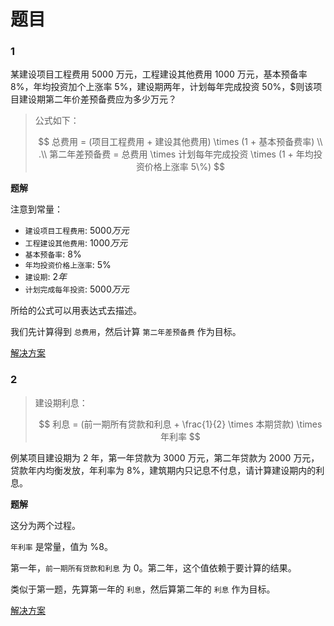 # 题目

### 1
某建设项目工程费用 $5000$ 万元，工程建设其他费用 $1000$ 万元，基本预备率 $8\%$，年均投资加个上涨率 $5\%$，建设期两年，计划每年完成投资 $50\%$，$则该项目建设期第二年价差预备费应为多少万元？

> 公式如下：
> 
> $$
> 总费用 = (项目工程费用 + 建设其他费用) \times (1 + 基本预备费率) \\ 
> .\\
> 第二年差预备费 = 总费用 \times 计划每年完成投资 \times (1 + 年均投资价格上涨率 5\%)
> $$

**题解**

注意到常量：

- `建设项目工程费用`: $5000 万元$
- `工程建设其他费用`: $1000 万元$
- `基本预备率`: $8\%$
- `年均投资价格上涨率`: $5\%$
- `建设期`: $2 年$
- `计划完成每年投资`: $5000 万元$

所给的公式可以用表达式去描述。

我们先计算得到 `总费用`，然后计算 `第二年差预备费` 作为目标。

[解决方案](./2.c)

### 2

> 建设期利息：
> 
> $$ 利息 = (前一期所有贷款和利息 + \frac{1}{2} \times 本期贷款) \times 年利率 $$

例某项目建设期为 $2$ 年，第一年贷款为 $3000$ 万元，第二年贷款为 $2000$ 万元，贷款年内均衡发放，年利率为 $8\%$，建筑期内只记息不付息，请计算建设期内的利息。

**题解**

这分为两个过程。

`年利率` 是常量，值为 $\%8$。

第一年，`前一期所有贷款和利息` 为 $0$。第二年，这个值依赖于要计算的结果。

类似于第一题，先算第一年的 `利息`，然后算第二年的 `利息` 作为目标。

[解决方案](./3.c)
